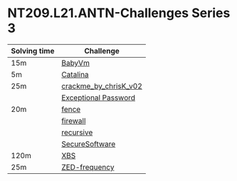 # NT209.L21.ANTN-Challenges Series 3

| Solving time | Challenge |
|---|---|
| 15m | [BabyVm](https://github.com/datthinh1801/NT209.L21.ANTN-Challenges/tree/main/Series%203/BabyVm) |
| 5m | [Catalina](https://github.com/datthinh1801/NT209.L21.ANTN-Challenges/tree/main/Series%203/Catalina) |
| 25m | [crackme_by_chrisK_v02](https://github.com/datthinh1801/NT209.L21.ANTN-Challenges/tree/main/Series%203/crackme_by_chrisK_v02) |
|  | [Exceptional Password](https://github.com/datthinh1801/NT209.L21.ANTN-Challenges/tree/main/Series%203/Exceptional%20Password) |
| 20m | [fence](https://github.com/datthinh1801/NT209.L21.ANTN-Challenges/tree/main/Series%203/fence) |
|  | [firewall](https://github.com/datthinh1801/NT209.L21.ANTN-Challenges/tree/main/Series%203/firewall) |
|  | [recursive](https://github.com/datthinh1801/NT209.L21.ANTN-Challenges/tree/main/Series%203/recursive) |
|  | [SecureSoftware](https://github.com/datthinh1801/NT209.L21.ANTN-Challenges/tree/main/Series%203/SecureSoftware) |
| 120m  | [XBS](https://github.com/datthinh1801/NT209.L21.ANTN-Challenges/tree/main/Series%203/XBS) |
| 25m | [ZED-frequency](https://github.com/datthinh1801/NT209.L21.ANTN-Challenges/tree/main/Series%203/ZED-frequency) |

